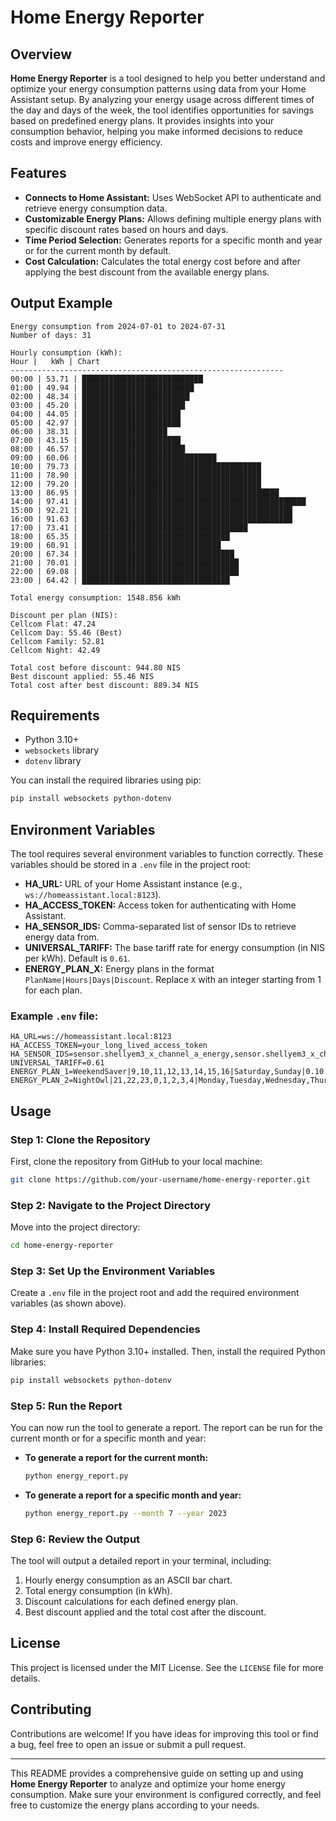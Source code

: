 # Home Energy Reporter

## Overview

**Home Energy Reporter** is a tool designed to help you better understand and optimize your energy consumption patterns using data from your Home Assistant setup. By analyzing your energy usage across different times of the day and days of the week, the tool identifies opportunities for savings based on predefined energy plans. It provides insights into your consumption behavior, helping you make informed decisions to reduce costs and improve energy efficiency.

## Features

- **Connects to Home Assistant:** Uses WebSocket API to authenticate and retrieve energy consumption data.
- **Customizable Energy Plans:** Allows defining multiple energy plans with specific discount rates based on hours and days.
- **Time Period Selection:** Generates reports for a specific month and year or for the current month by default.
- **Cost Calculation:** Calculates the total energy cost before and after applying the best discount from the available energy plans.


## Output Example

```
Energy consumption from 2024-07-01 to 2024-07-31
Number of days: 31

Hourly consumption (kWh):
Hour |   kWh | Chart
-------------------------------------------------------------
00:00 | 53.71 | ███████████████████████████
01:00 | 49.94 | █████████████████████████
02:00 | 48.34 | ████████████████████████
03:00 | 45.20 | ███████████████████████
04:00 | 44.05 | ██████████████████████
05:00 | 42.97 | ██████████████████████
06:00 | 38.31 | ███████████████████
07:00 | 43.15 | ██████████████████████
08:00 | 46.57 | ███████████████████████
09:00 | 60.06 | ██████████████████████████████
10:00 | 79.73 | ████████████████████████████████████████
11:00 | 78.90 | ████████████████████████████████████████
12:00 | 79.20 | ████████████████████████████████████████
13:00 | 86.95 | ████████████████████████████████████████████
14:00 | 97.41 | ██████████████████████████████████████████████████
15:00 | 92.21 | ███████████████████████████████████████████████
16:00 | 91.63 | ███████████████████████████████████████████████
17:00 | 73.41 | █████████████████████████████████████
18:00 | 65.35 | █████████████████████████████████
19:00 | 60.91 | ███████████████████████████████
20:00 | 67.34 | ██████████████████████████████████
21:00 | 70.01 | ███████████████████████████████████
22:00 | 69.08 | ███████████████████████████████████
23:00 | 64.42 | █████████████████████████████████

Total energy consumption: 1548.856 kWh

Discount per plan (NIS):
Cellcom Flat: 47.24
Cellcom Day: 55.46 (Best)
Cellcom Family: 52.81
Cellcom Night: 42.49

Total cost before discount: 944.80 NIS
Best discount applied: 55.46 NIS
Total cost after best discount: 889.34 NIS
```

## Requirements

- Python 3.10+
- `websockets` library
- `dotenv` library

You can install the required libraries using pip:

```bash
pip install websockets python-dotenv
```

## Environment Variables

The tool requires several environment variables to function correctly. These variables should be stored in a `.env` file in the project root:

- **HA_URL:** URL of your Home Assistant instance (e.g., `ws://homeassistant.local:8123`).
- **HA_ACCESS_TOKEN:** Access token for authenticating with Home Assistant.
- **HA_SENSOR_IDS:** Comma-separated list of sensor IDs to retrieve energy data from.
- **UNIVERSAL_TARIFF:** The base tariff rate for energy consumption (in NIS per kWh). Default is `0.61`.
- **ENERGY_PLAN_X:** Energy plans in the format `PlanName|Hours|Days|Discount`. Replace `X` with an integer starting from 1 for each plan.

### Example `.env` file:

```env
HA_URL=ws://homeassistant.local:8123
HA_ACCESS_TOKEN=your_long_lived_access_token
HA_SENSOR_IDS=sensor.shellyem3_x_channel_a_energy,sensor.shellyem3_x_channel_b_energy,sensor.shellyem3_x_channel_c_energy
UNIVERSAL_TARIFF=0.61
ENERGY_PLAN_1=WeekendSaver|9,10,11,12,13,14,15,16|Saturday,Sunday|0.10
ENERGY_PLAN_2=NightOwl|21,22,23,0,1,2,3,4|Monday,Tuesday,Wednesday,Thursday,Friday|0.20
```

## Usage

### Step 1: Clone the Repository

First, clone the repository from GitHub to your local machine:

```bash
git clone https://github.com/your-username/home-energy-reporter.git
```

### Step 2: Navigate to the Project Directory

Move into the project directory:

```bash
cd home-energy-reporter
```

### Step 3: Set Up the Environment Variables

Create a `.env` file in the project root and add the required environment variables (as shown above).

### Step 4: Install Required Dependencies

Make sure you have Python 3.10+ installed. Then, install the required Python libraries:

```bash
pip install websockets python-dotenv
```

### Step 5: Run the Report

You can now run the tool to generate a report. The report can be run for the current month or for a specific month and year:

- **To generate a report for the current month:**

  ```bash
  python energy_report.py
  ```

- **To generate a report for a specific month and year:**

  ```bash
  python energy_report.py --month 7 --year 2023
  ```

### Step 6: Review the Output

The tool will output a detailed report in your terminal, including:

1. Hourly energy consumption as an ASCII bar chart.
2. Total energy consumption (in kWh).
3. Discount calculations for each defined energy plan.
4. Best discount applied and the total cost after the discount.


## License

This project is licensed under the MIT License. See the `LICENSE` file for more details.

## Contributing

Contributions are welcome! If you have ideas for improving this tool or find a bug, feel free to open an issue or submit a pull request.

---

This README provides a comprehensive guide on setting up and using **Home Energy Reporter** to analyze and optimize your home energy consumption. Make sure your environment is configured correctly, and feel free to customize the energy plans according to your needs.

